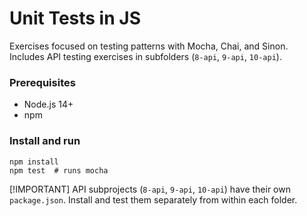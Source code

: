 # Unit Tests in JS

Exercises focused on testing patterns with Mocha, Chai, and Sinon. Includes API testing exercises in subfolders (`8-api`, `9-api`, `10-api`).

### Prerequisites

- Node.js 14+
- npm

### Install and run

```
npm install
npm test  # runs mocha
```

[!IMPORTANT]
API subprojects (`8-api`, `9-api`, `10-api`) have their own `package.json`. Install and test them separately from within each folder.
